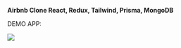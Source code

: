 <b>Airbnb Clone  React, Redux, Tailwind, Prisma, MongoDB</b>

DEMO APP: 

<img src="https://i.ibb.co/LSbDvk7/12-04-2023-193925.jpg" />
